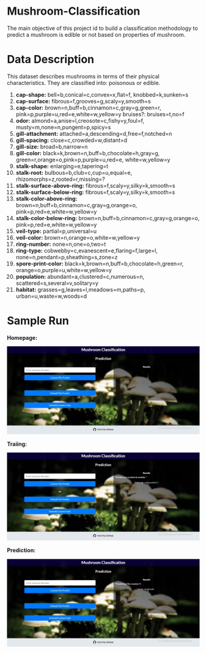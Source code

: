 # Mushroom-Classification

The main objective  of  this project id to build a classification methodology to predict a mushroom is edible or not based on properties of mushroom.

# Data Description

This dataset describes mushrooms in terms of their physical characteristics. They are classified into: poisonous or edible.

1. **cap-shape:** bell=b,conical=c,convex=x,flat=f, knobbed=k,sunken=s
2. **cap-surface:** fibrous=f,grooves=g,scaly=y,smooth=s
3. **cap-color:** brown=n,buff=b,cinnamon=c,gray=g,green=r, pink=p,purple=u,red=e,white=w,yellow=y bruises?: bruises=t,no=f
4. **odor:** almond=a,anise=l,creosote=c,fishy=y,foul=f, musty=m,none=n,pungent=p,spicy=s
5. **gill-attachment:** attached=a,descending=d,free=f,notched=n
6. **gill-spacing:** close=c,crowded=w,distant=d
7. **gill-size:** broad=b,narrow=n
8. **gill-color:** black=k,brown=n,buff=b,chocolate=h,gray=g, green=r,orange=o,pink=p,purple=u,red=e, white=w,yellow=y
9. **stalk-shape:** enlarging=e,tapering=t
10. **stalk-root:** bulbous=b,club=c,cup=u,equal=e, rhizomorphs=z,rooted=r,missing=?
11. **stalk-surface-above-ring:** fibrous=f,scaly=y,silky=k,smooth=s
12. **stalk-surface-below-ring:** fibrous=f,scaly=y,silky=k,smooth=s
13. **stalk-color-above-ring:** brown=n,buff=b,cinnamon=c,gray=g,orange=o, pink=p,red=e,white=w,yellow=y
14. **stalk-color-below-ring:** brown=n,buff=b,cinnamon=c,gray=g,orange=o, pink=p,red=e,white=w,yellow=y
15. **veil-type:** partial=p,universal=u
16. **veil-color:** brown=n,orange=o,white=w,yellow=y
17. **ring-number:** none=n,one=o,two=t
18. **ring-type:** cobwebby=c,evanescent=e,flaring=f,large=l, none=n,pendant=p,sheathing=s,zone=z
19. **spore-print-color:** black=k,brown=n,buff=b,chocolate=h,green=r, orange=o,purple=u,white=w,yellow=y
20. **population:** abundant=a,clustered=c,numerous=n, scattered=s,several=v,solitary=y
21. **habitat:** grasses=g,leaves=l,meadows=m,paths=p, urban=u,waste=w,woods=d

# Sample Run

**Homepage:**

![Map](https://github.com/das-ankur/Mushroom-Classification/blob/6007a7698c3374dca293df2576742bbe081a61e5/sample_run/homepage.jpg)

**Traiing:**

![Map](https://github.com/das-ankur/Mushroom-Classification/blob/6007a7698c3374dca293df2576742bbe081a61e5/sample_run/train.jpg)

**Prediction:**

![Map](https://github.com/das-ankur/Mushroom-Classification/blob/6007a7698c3374dca293df2576742bbe081a61e5/sample_run/pred.jpg)
